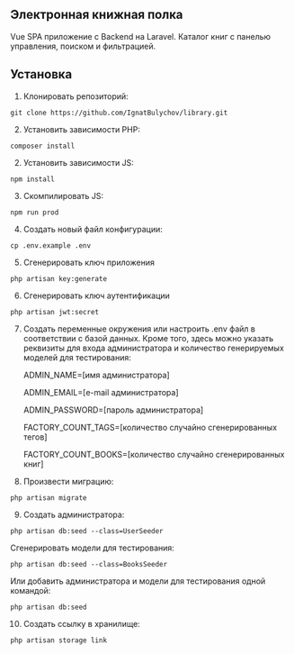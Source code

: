## Электронная книжная полка

Vue SPA приложение с Backend на Laravel. Каталог книг с панелью управления, поиском и фильтрацией.

## Установка

1) Клонировать репозиторий:

```
git clone https://github.com/IgnatBulychov/library.git
```

2) Установить зависимости PHP:

```
composer install
```

2) Установить зависимости JS:

```
npm install
```

3) Скомпилировать JS:

```
npm run prod
```

4) Создать новый файл конфигурации:

```
cp .env.example .env
```

5) Сгенерировать ключ приложения

```
php artisan key:generate
```

6) Сгенерировать ключ аутентификации

```
php artisan jwt:secret
```

7) Создать переменные окружения или настроить .env файл в соответствии с базой данных. Кроме того, здесь можно указать реквизиты для входа администратора и количество генерируемых моделей для тестирования:

    ADMIN_NAME=[имя администратора]
    
    ADMIN_EMAIL=[e-mail администратора]
    
    ADMIN_PASSWORD=[пароль администратора]
    

    FACTORY_COUNT_TAGS=[количество случайно сгенерированных тегов]
    
    FACTORY_COUNT_BOOKS=[количество случайно сгенерированных книг]
    

8) Произвести миграцию:

```
php artisan migrate
```

9) Создать администратора:

```
php artisan db:seed --class=UserSeeder
```

Сгенерировать модели для тестирования:

```
php artisan db:seed --class=BooksSeeder
```

Или добавить администратора и модели для тестирования одной командой:

```
php artisan db:seed
```

10) Создать ссылку в хранилище:

```
php artisan storage link
```
